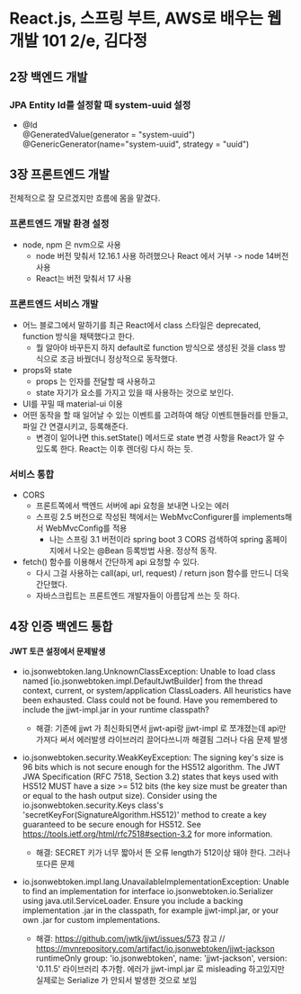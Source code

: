# React.js, 스프링 부트, AWS로 배우는 웹 개발 101 2/e, 김다정
## 2장 백엔드 개발
### JPA Entity Id를 설정할 때 system-uuid 설정
- @Id<br>
  @GeneratedValue(generator = "system-uuid")<br>
  @GenericGenerator(name="system-uuid", strategy = "uuid")

## 3장 프론트엔드 개발
전체적으로 잘 모르겠지만 흐름에 몸을 맡겼다.
### 프론트엔드 개발 환경 설정
- node, npm 은 nvm으로 사용
  - node 버전 맞춰서 12.16.1 사용 하려했으나 React 에서 거부 -> node 14버전 사용
  - React는 버전 맞춰서 17 사용

### 프론트엔드 서비스 개발
- 어느 블로그에서 말하기를 최근 React에서 class 스타일은 deprecated, function 방식을 채택했다고 한다.
  - 뭘 알아야 바꾸든지 하지 default로 function 방식으로 생성된 것을 class 방식으로 조금 바꿨더니 정상적으로 동작했다.
- props와 state
  - props 는 인자를 전달할 때 사용하고
  - state 자기가 요소를 가지고 있을 때 사용하는 것으로 보인다.
- UI를 꾸밀 때 material-ui 이용
- 어떤 동작을 할 때 일어날 수 있는 이벤트를 고려하여 해당 이벤트핸들러를 만들고, 파일 간 연결시키고, 등록해준다.
  - 변경이 일어나면 this.setState() 메서드로 state 변경 사항을 React가 알 수 있도록 한다. React는 이후 렌더링 다시 하는 듯.

### 서비스 통합
- CORS
  - 프론트쪽에서 백엔드 서버에 api 요청을 보내면 나오는 에러
  - 스프링 2.5 버전으로 작성된 책에서는 WebMvcConfigurer를 implements해서  WebMvcConfig를 적용
    - 나는 스프링 3.1 버전이라 spring boot 3 CORS 검색하여 spring 홈페이지에서 나오는 @Bean 등록방법 사용. 정상적 동작.
- fetch() 함수를 이용해서 간단하게 api 요청할 수 있다.
  - 다시 그걸 사용하는 call(api, url, request) / return json 함수를 만드니 더욱 간단했다.
  - 자바스크립트는 프론트엔드 개발자들이 아름답게 쓰는 듯 하다.
## 4장 인증 백엔드 통합
#### JWT 토큰 설정에서 문제발생
- io.jsonwebtoken.lang.UnknownClassException:
Unable to load class named [io.jsonwebtoken.impl.DefaultJwtBuilder] from the thread context, current, or system/application ClassLoaders.
All heuristics have been exhausted.
Class could not be found.
Have you remembered to include the jjwt-impl.jar in your runtime classpath?
  - 해결: 기존에 jjwt 가 최신화되면서 jjwt-api랑 jjwt-impl 로 쪼개졌는데 api만 가져다 써서 에러발생
    라이브러리 끌어다쓰니까 해결됨 그러나 다음 문제 발생

- io.jsonwebtoken.security.WeakKeyException:
The signing key's size is 96 bits which is not secure enough for the HS512 algorithm.
The JWT JWA Specification (RFC 7518, Section 3.2) states that keys used with HS512 MUST have a size >= 512 bits (the key size must be greater than or equal to the hash output size).
Consider using the io.jsonwebtoken.security.Keys class's 'secretKeyFor(SignatureAlgorithm.HS512)' method to create a key guaranteed to be secure enough for HS512.
See https://tools.ietf.org/html/rfc7518#section-3.2 for more information.
  - 해결: SECRET 키가 너무 짧아서 뜬 오류 length가 512이상 돼야 한다. 그러나 또다른 문제

- io.jsonwebtoken.impl.lang.UnavailableImplementationException:
Unable to find an implementation for interface io.jsonwebtoken.io.Serializer using java.util.ServiceLoader.
Ensure you include a backing implementation .jar in the classpath, for example jjwt-impl.jar, or your own .jar for custom implementations.
  - 해결: https://github.com/jwtk/jjwt/issues/573 참고
    // https://mvnrepository.com/artifact/io.jsonwebtoken/jjwt-jackson
    runtimeOnly group: 'io.jsonwebtoken', name: 'jjwt-jackson', version: '0.11.5'
    라이브러리 추가함. 에러가 jjwt-impl.jar 로 misleading 하고있지만 실제로는 Serialize 가 안되서 발생한 것으로 보임

